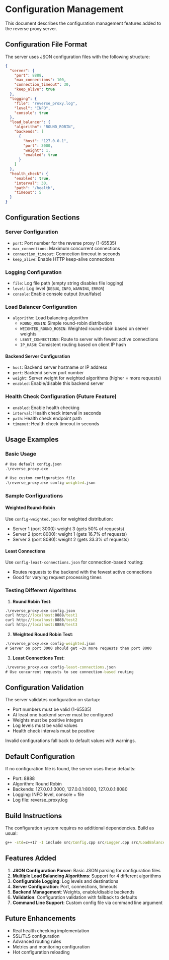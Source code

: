 # Configuration Management

This document describes the configuration management features added to the reverse proxy server.

## Configuration File Format

The server uses JSON configuration files with the following structure:

```json
{
  "server": {
    "port": 8888,
    "max_connections": 100,
    "connection_timeout": 30,
    "keep_alive": true
  },
  "logging": {
    "file": "reverse_proxy.log",
    "level": "INFO",
    "console": true
  },
  "load_balancer": {
    "algorithm": "ROUND_ROBIN",
    "backends": [
      {
        "host": "127.0.0.1",
        "port": 3000,
        "weight": 1,
        "enabled": true
      }
    ]
  },
  "health_check": {
    "enabled": true,
    "interval": 30,
    "path": "/health",
    "timeout": 5
  }
}
```

## Configuration Sections

### Server Configuration
- `port`: Port number for the reverse proxy (1-65535)
- `max_connections`: Maximum concurrent connections
- `connection_timeout`: Connection timeout in seconds
- `keep_alive`: Enable HTTP keep-alive connections

### Logging Configuration
- `file`: Log file path (empty string disables file logging)
- `level`: Log level (`DEBUG`, `INFO`, `WARNING`, `ERROR`)
- `console`: Enable console output (true/false)

### Load Balancer Configuration
- `algorithm`: Load balancing algorithm
  - `ROUND_ROBIN`: Simple round-robin distribution
  - `WEIGHTED_ROUND_ROBIN`: Weighted round-robin based on server weights
  - `LEAST_CONNECTIONS`: Route to server with fewest active connections
  - `IP_HASH`: Consistent routing based on client IP hash

#### Backend Server Configuration
- `host`: Backend server hostname or IP address
- `port`: Backend server port number
- `weight`: Server weight for weighted algorithms (higher = more requests)
- `enabled`: Enable/disable this backend server

### Health Check Configuration (Future Feature)
- `enabled`: Enable health checking
- `interval`: Health check interval in seconds
- `path`: Health check endpoint path
- `timeout`: Health check timeout in seconds

## Usage Examples

### Basic Usage
```cmd
# Use default config.json
.\reverse_proxy.exe

# Use custom configuration file
.\reverse_proxy.exe config-weighted.json
```

### Sample Configurations

#### Weighted Round-Robin
Use `config-weighted.json` for weighted distribution:
- Server 1 (port 3000): weight 3 (gets 50% of requests)
- Server 2 (port 8000): weight 1 (gets 16.7% of requests)  
- Server 3 (port 8080): weight 2 (gets 33.3% of requests)

#### Least Connections
Use `config-least-connections.json` for connection-based routing:
- Routes requests to the backend with the fewest active connections
- Good for varying request processing times

### Testing Different Algorithms

1. **Round Robin Test**:
```cmd
.\reverse_proxy.exe config.json
curl http://localhost:8888/test1
curl http://localhost:8888/test2
curl http://localhost:8888/test3
```

2. **Weighted Round Robin Test**:
```cmd
.\reverse_proxy.exe config-weighted.json
# Server on port 3000 should get ~3x more requests than port 8000
```

3. **Least Connections Test**:
```cmd
.\reverse_proxy.exe config-least-connections.json
# Use concurrent requests to see connection-based routing
```

## Configuration Validation

The server validates configuration on startup:
- Port numbers must be valid (1-65535)
- At least one backend server must be configured
- Weights must be positive integers
- Log levels must be valid values
- Health check intervals must be positive

Invalid configurations fall back to default values with warnings.

## Default Configuration

If no configuration file is found, the server uses these defaults:
- Port: 8888
- Algorithm: Round Robin
- Backends: 127.0.0.1:3000, 127.0.0.1:8000, 127.0.0.1:8080
- Logging: INFO level, console + file
- Log file: reverse_proxy.log

## Build Instructions

The configuration system requires no additional dependencies. Build as usual:

```cmd
g++ -std=c++17 -I include src/Config.cpp src/Logger.cpp src/LoadBalancer.cpp src/Server.cpp src/main.cpp -lws2_32 -o reverse_proxy.exe
```

## Features Added

1. **JSON Configuration Parser**: Basic JSON parsing for configuration files
2. **Multiple Load Balancing Algorithms**: Support for 4 different algorithms
3. **Configurable Logging**: Log levels and destinations
4. **Server Configuration**: Port, connections, timeouts
5. **Backend Management**: Weights, enable/disable backends
6. **Validation**: Configuration validation with fallback to defaults
7. **Command Line Support**: Custom config file via command line argument

## Future Enhancements

- Real health checking implementation
- SSL/TLS configuration
- Advanced routing rules
- Metrics and monitoring configuration
- Hot configuration reloading
